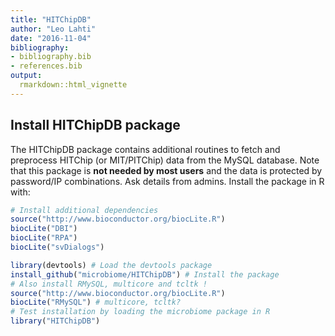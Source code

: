 ```yaml
---
title: "HITChipDB"
author: "Leo Lahti"
date: "2016-11-04"
bibliography: 
- bibliography.bib
- references.bib
output: 
  rmarkdown::html_vignette
---
```

<!--
  %\VignetteEngine{knitr::rmarkdown}
  %\VignetteIndexEntry{microbiome tutorial - HITChipDB}
  %\usepackage[utf8]{inputenc}
  %\VignetteEncoding{UTF-8}  
-->


## Install HITChipDB package 

The HITChipDB package contains additional routines to fetch and
preprocess HITChip (or MIT/PITChip) data from the MySQL database. Note
that this package is **not needed by most users** and the data is
protected by password/IP combinations. Ask details from
admins. Install the package in R with:



```r
# Install additional dependencies
source("http://www.bioconductor.org/biocLite.R")
biocLite("DBI")
biocLite("RPA")
biocLite("svDialogs")

library(devtools) # Load the devtools package
install_github("microbiome/HITChipDB") # Install the package
# Also install RMySQL, multicore and tcltk !
source("http://www.bioconductor.org/biocLite.R")
biocLite("RMySQL") # multicore, tcltk?
# Test installation by loading the microbiome package in R
library("HITChipDB")
```


